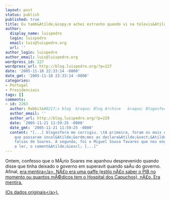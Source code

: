 ```yaml
---
layout: post
status: publish
published: true
title: Eu tamb&Atilde;&copy;m achei estranho quando vi na televis&Atilde;&pound;o
author:
  display_name: luispedro
  login: luispedro
  email: luis@luispedro.org
  url: ''
author_login: luispedro
author_email: luis@luispedro.org
wordpress_id: 227
wordpress_url: http://blog.luispedro.org/?p=227
date: '2005-11-18 22:33:14 -0800'
date_gmt: '2005-11-18 22:33:14 -0800'
categories:
- Portugal
- Presidenciais
tags: []
comments:
- id: 2263
  author: Rabbit&#8217;s blog  &raquo; Blog Archive   &raquo; Blogosfera e Imprensa
  author_email: ''
  author_url: http://blog.luispedro.org/?p=229
  date: '2005-11-21 11:59:25 -0800'
  date_gmt: '2005-11-21 11:59:25 -0800'
  content: "[...] blogosfera me corrigiu. \tA primeira, foram os mais que um canal
    que passaram incol&Atilde;&ordm;mes as declara&Atilde;&sect;&Atilde;&micro;es
    falsas de Soares. A segunda, foi o Miguel Sousa Tavares que nos enganava (ainda,
    a ler, o coment&Atilde;&iexcl; [...]"
---
```

<p>Ontem, confesso que o M&Atilde;&iexcl;rio Soares me apanhou desprevenido quando disse que tinha deixado o governo em superavit quando sa&Atilde;&shy;u do governo. Afinal, <a href="http:&#47;&#47;quartarepublica.blogspot.com&#47;2005&#47;11&#47;o-dr-mrio-soares-estar-bem.html">era mentira<&#47;a>. N&Atilde;&pound;o era uma gaffe (estilo n&Atilde;&pound;o saber o PIB no momento ou quantos m&Atilde;&copy;dicos tem o Hospital dos Capuchos), n&Atilde;&pound;o. Era mentira.</p>
<p>(Os <a href="http:&#47;&#47;www.bportugal.pt&#47;publish&#47;serlong&#47;s1_p.htm#Parte I">dados originais<&#47;a>).</p>
